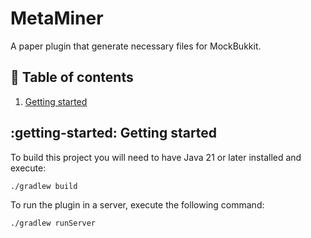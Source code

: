 # MetaMiner

A paper plugin that generate necessary files for MockBukkit.

## :page_facing_up: Table of contents

1. [Getting started](#getting-started)

## :getting-started: Getting started

To build this project you will need to have Java 21 or later installed and execute:
```bash
./gradlew build
```

To run the plugin in a server, execute the following command:
```bash
./gradlew runServer
```

